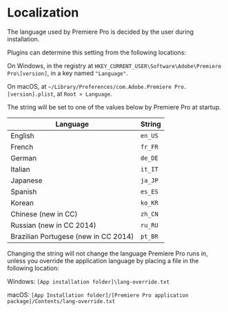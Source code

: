 # Localization

The language used by Premiere Pro is decided by the user during installation.

Plugins can determine this setting from the following locations:

On Windows, in the registry at `HKEY_CURRENT_USER\Software\Adobe\Premiere Pro\[version]`, in a key named `"Language"`.

On macOS, at `~/Library/Preferences/com.Adobe.Premiere Pro.[version].plist`, at `Root > Language`.

The string will be set to one of the values below by Premiere Pro at startup.

|               Language               | String  |
| ------------------------------------ | ------- |
| English                              | `en_US` |
| French                               | `fr_FR` |
| German                               | `de_DE` |
| Italian                              | `it_IT` |
| Japanese                             | `ja_JP` |
| Spanish                              | `es_ES` |
| Korean                               | `ko_KR` |
| Chinese (new in CC)                  | `zh_CN` |
| Russian (new in CC 2014)             | `ru_RU` |
| Brazilian Portugese (new in CC 2014) | `pt_BR` |

Changing the string will not change the language Premiere Pro runs in, unless you override the application language by placing a file in the following location:

Windows: `[App installation folder]\lang-override.txt`

macOS: `[App Installation folder]/[Premiere Pro application package]/Contents/lang-override.txt`
